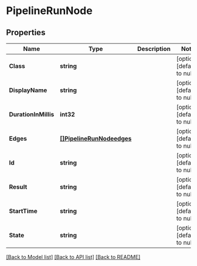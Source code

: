 # PipelineRunNode

## Properties
Name | Type | Description | Notes
------------ | ------------- | ------------- | -------------
**Class** | **string** |  | [optional] [default to null]
**DisplayName** | **string** |  | [optional] [default to null]
**DurationInMillis** | **int32** |  | [optional] [default to null]
**Edges** | [**[]PipelineRunNodeedges**](PipelineRunNodeedges.md) |  | [optional] [default to null]
**Id** | **string** |  | [optional] [default to null]
**Result** | **string** |  | [optional] [default to null]
**StartTime** | **string** |  | [optional] [default to null]
**State** | **string** |  | [optional] [default to null]

[[Back to Model list]](../README.md#documentation-for-models) [[Back to API list]](../README.md#documentation-for-api-endpoints) [[Back to README]](../README.md)


